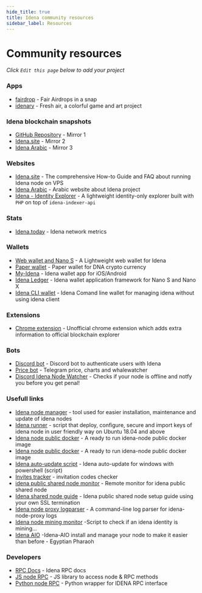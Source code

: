 ```yaml
---
hide_title: true
title: Idena community resources
sidebar_label: Resources
---
```


# Community resources

_Click `Edit this page` below to add your project_

### Apps

- [fairdrop](https://fairdrop.io/) - Fair Airdrops in a snap
- [idenary](https://idenary.com/) - Fresh air, a colorful game and art project

### Idena blockchain snapshots

- [GitHub Repository](https://github.com/ltraveler/idenachain.db) - Mirror 1
- [Idena.site](https://sync.idena.site/idenachain.db.zip) - Mirror 2
- [Idena Arabic](https://sync.idena-ar.com/idenachain.db.zip) - Mirror 3

### Websites

- [Idena.site](https://idena.site/) - The comprehensive How-to Guide and FAQ about running Idena node on VPS
- [Idena Arabic](https://idena-ar.com/) - Arabic website about Idena project
- [Idena - Identity Explorer](https://idena.hardcoder.xyz) - A lightweight identity-only explorer built with `PHP` on top of `idena-indexer-api`

### Stats

- [Idena.today](https://idena.today/) - Idena network metrics

### Wallets

- [Web wallet and Nano S](https://pocket.idena.dev/#/) - A Lightweight web wallet for Idena
- [Paper wallet](https://angainordev.github.io/DnaMask/) - Paper wallet for DNA crypto currency
- [My-Idena](https://github.com/redDwarf03/my-idena/releases) - Idena wallet app for iOS/Android
- [Idena Ledger](https://github.com/idelse/idena-ledger) - Idena wallet application framework for Nano S and Nano X
- [Idena CLI wallet](https://github.com/Toni-d-e-v/Idena-cli-wallet) - Idena Comand line wallet for managing idena without using idena client


### Extensions

- [Chrome extension](https://chrome.google.com/webstore/detail/kjofkncddljaibaboapilmhoanacaoil/) - Unofficial chrome extension which adds extra information to official blockchain explorer

### Bots

- [Discord bot](https://github.com/iyomisc/idenauth) - Discord bot to authenticate users with Idena
- [Price bot](https://t.me/idenarobot) - Telegram price, charts and whalewatcher
- [Discord Idena Node Watcher](https://github.com/Toni-d-e-v/discord-idena-node-watcher/) - Checks if your node is offline and notfy you before you get penal!

### Usefull links

- [Idena node manager](https://gitlab.com/crackowich/idena-manager) - tool used for easier installation, maintenance and update of idena nodes
- [Idena runner](https://github.com/ltraveler/idena-runner) - script that deploy, configure, secure and import keys of idena node in user friendly way on Ubuntu 18.04 and above
- [Idena node public docker](https://hub.docker.com/r/rinzlerfr/idena-node) - A ready to run idena-node public docker image
- [Idena node public docker](https://hub.docker.com/repository/docker/idenadev/idena) - A ready to run idena-node public docker image
- [Idena auto-update script](https://github.com/codev911/idena-autoupdate-windows) - Idena auto-update for windows with powershell (script)
- [Invites tracker](https://github.com/DevkoDev/InvitesTracker) - invitation codes checker
- [idena public shared node monitor](https://github.com/pocoloko/idena-shared-node-monitor/) - Remote monitor for idena public shared node
- [Idena shared node guide](https://github.com/pocoloko/idena-shared-node-guide/) - Idena public shared node setup guide using your own SSL termination
- [Idena node proxy logparser](https://github.com/pocoloko/idena-node-proxy-logparser/) - A command-line log parser for idena-node-proxy logs
- [Idena node mining monitor](https://github.com/pocoloko/idena-mining-monitor/) -Script to check if an idena identity is mining...
- [Idena AIO](https://github.com/idena-Egyptian-Pharoh/idena-aio/) -Idena-AIO install and manage your node to make it easier than before - Egyptian Pharaoh

### Developers

- [RPC Docs](https://www.idelse.com/idena/idena) - Idena RPC docs
- [JS node RPC](https://idena.gitbook.io/idelse/idena-js/quick-start) - JS library to access node & RPC methods
- [Python node RPC](https://github.com/Endogen/idena-api) - Python wrapper for IDENA RPC interface
